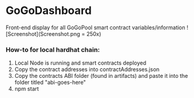 # GoGoDashboard
Front-end display for all GoGoPool smart contract variables/information
![Screenshot](Screenshot.png = 250x)
### How-to for local hardhat chain:
1) Local Node is running and smart contracts deployed
2) Copy the contract addresses into contractAddresses.json
3) Copy the contracts ABI folder (found in artifacts) and paste it into the folder titled "abi-goes-here"
4) npm start
